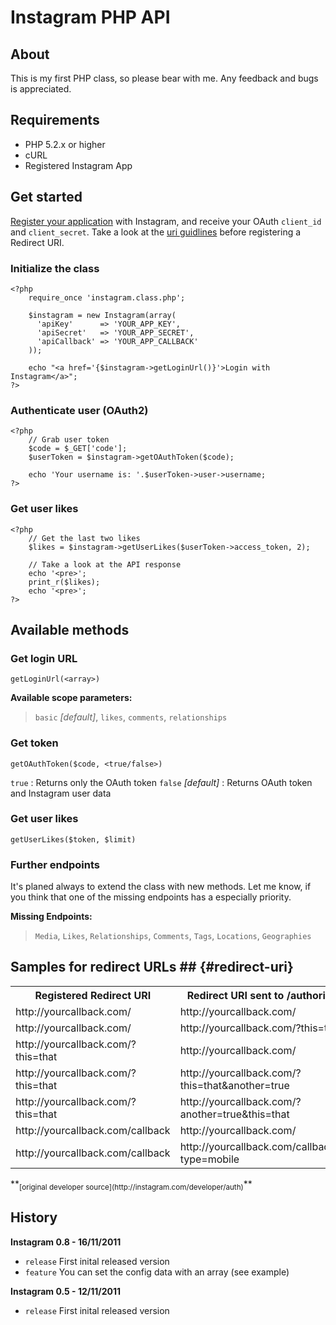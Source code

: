 # Instagram PHP API #

## About ##

This is my first PHP class, so please bear with me.
Any feedback and bugs is appreciated.

## Requirements ##

- PHP 5.2.x or higher
- cURL
- Registered Instagram App

## Get started ##

[Register your application](http://instagr.am/developer/register/) with Instagram, and receive your OAuth `client_id` and `client_secret`.
Take a look at the [uri guidlines](#redirect-uri) before registering a Redirect URI.

### Initialize the class ###

    <?php
        require_once 'instagram.class.php';
        
        $instagram = new Instagram(array(
          'apiKey'      => 'YOUR_APP_KEY',
          'apiSecret'   => 'YOUR_APP_SECRET',
          'apiCallback' => 'YOUR_APP_CALLBACK'
        ));
        
        echo "<a href='{$instagram->getLoginUrl()}'>Login with Instagram</a>";
    ?>

### Authenticate user (OAuth2) ###

    <?php
        // Grab user token
        $code = $_GET['code'];
        $userToken = $instagram->getOAuthToken($code);
        
        echo 'Your username is: '.$userToken->user->username;
    ?>

### Get user likes ###

    <?php
        // Get the last two likes
        $likes = $instagram->getUserLikes($userToken->access_token, 2);
        
        // Take a look at the API response
        echo '<pre>';
        print_r($likes);
        echo '<pre>';
    ?>

## Available methods ##

### Get login URL ###

`getLoginUrl(<array>)`

**Available scope parameters:**

> `basic` *[default]*, `likes`, `comments`, `relationships`

### Get token ###

`getOAuthToken($code, <true/false>)`

`true` : Returns only the OAuth token
`false` *[default]* : Returns OAuth token and Instagram user data

### Get user likes ###

`getUserLikes($token, $limit)`

### Further endpoints ###

It's planed always to extend the class with new methods.
Let me know, if you think that one of the missing endpoints has a especially priority.

**Missing Endpoints:**

> `Media`, `Likes`, `Relationships`, `Comments`, `Tags`, `Locations`, `Geographies`

## Samples for redirect URLs ##         {#redirect-uri}

<table>
  <tr>
    <th>Registered Redirect URI</th>
    <th>Redirect URI sent to /authorize</th>
    <th>Valid?</th>
  </tr>
  <tr>
    <td>http://yourcallback.com/</td>
    <td>http://yourcallback.com/</td>
    <td>yes</td>
  </tr>
  <tr>
    <td>http://yourcallback.com/</td>
    <td>http://yourcallback.com/?this=that</td>
    <td>yes</td>
  </tr>
  <tr>
    <td>http://yourcallback.com/?this=that</td>
    <td>http://yourcallback.com/</td>
    <td>no</td>
  </tr>
  <tr>
    <td>http://yourcallback.com/?this=that</td>
    <td>http://yourcallback.com/?this=that&another=true</td>
    <td>yes</td>
  </tr>
  <tr>
    <td>http://yourcallback.com/?this=that</td>
    <td>http://yourcallback.com/?another=true&this=that</td>
    <td>no</td>
  </tr>
  <tr>
    <td>http://yourcallback.com/callback</td>
    <td>http://yourcallback.com/</td>
    <td>no</td>
  </tr>
  <tr>
    <td>http://yourcallback.com/callback</td>
    <td>http://yourcallback.com/callback/?type=mobile</td>
    <td>yes</td>
  </tr>
</table>
**<sub>[original developer source](http://instagram.com/developer/auth)</sub>**

## History ##

**Instagram 0.8 - 16/11/2011**

- `release` First inital released version
- `feature` You can set the config data with an array (see example)

**Instagram 0.5 - 12/11/2011**

- `release` First inital released version 
